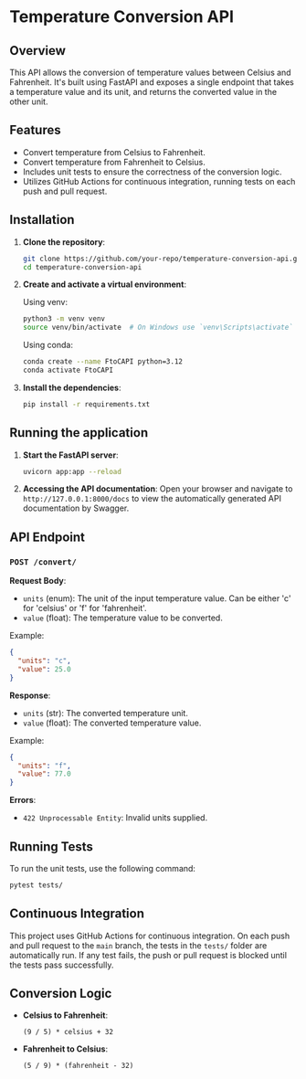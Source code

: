 # Temperature Conversion API

## Overview

This API allows the conversion of temperature values between Celsius and Fahrenheit. It's built using FastAPI and exposes a single endpoint that takes a temperature value and its unit, and returns the converted value in the other unit.

## Features

- Convert temperature from Celsius to Fahrenheit.
- Convert temperature from Fahrenheit to Celsius.
- Includes unit tests to ensure the correctness of the conversion logic.
- Utilizes GitHub Actions for continuous integration, running tests on each push and pull request.

## Installation

1. **Clone the repository**:

   ```bash
   git clone https://github.com/your-repo/temperature-conversion-api.git
   cd temperature-conversion-api
   ```

2. **Create and activate a virtual environment**:

   Using venv:

   ```bash
   python3 -m venv venv
   source venv/bin/activate  # On Windows use `venv\Scripts\activate`
   ```

   Using conda:

   ```bash
   conda create --name FtoCAPI python=3.12
   conda activate FtoCAPI
   ```

3. **Install the dependencies**:
   ```bash
   pip install -r requirements.txt
   ```

## Running the application

1. **Start the FastAPI server**:

   ```bash
   uvicorn app:app --reload
   ```

2. **Accessing the API documentation**:
   Open your browser and navigate to `http://127.0.0.1:8000/docs` to view the automatically generated API documentation by Swagger.

## API Endpoint

### `POST /convert/`

**Request Body**:

- `units` (enum): The unit of the input temperature value. Can be either 'c' for 'celsius' or 'f' for 'fahrenheit'.
- `value` (float): The temperature value to be converted.

Example:

```json
{
  "units": "c",
  "value": 25.0
}
```

**Response**:

- `units` (str): The converted temperature unit.
- `value` (float): The converted temperature value.

Example:

```json
{
  "units": "f",
  "value": 77.0
}
```

**Errors**:

- `422 Unprocessable Entity`: Invalid units supplied.

## Running Tests

To run the unit tests, use the following command:

```bash
pytest tests/
```

## Continuous Integration

This project uses GitHub Actions for continuous integration. On each push and pull request to the `main` branch, the tests in the `tests/` folder are automatically run. If any test fails, the push or pull request is blocked until the tests pass successfully.

## Conversion Logic

- **Celsius to Fahrenheit**:

  ```
  (9 / 5) * celsius + 32
  ```

- **Fahrenheit to Celsius**:
  ```
  (5 / 9) * (fahrenheit - 32)
  ```
